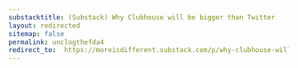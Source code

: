 ```yaml
---
substacktitle: (Substack) Why Clubhouse will be bigger than Twitter
layout: redirected
sitemap: false
permalink: unclogthefda4
redirect_to:  https://moreisdifferent.substack.com/p/why-clubhouse-will-be-bigger-than
---
```

